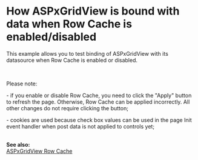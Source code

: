 # How ASPxGridView is bound with data when Row Cache is enabled/disabled


<p>This example allows you to test binding of ASPxGridView with its datasource when Row Cache is enabled or disabled.</p><br />
<p>Please note:</p><p>- if you enable or disable Row Cache, you need to click the "Apply" button to refresh the page. Otherwise, Row Cache can be applied incorrectly. All other changes do not require clicking the button;</p><p>- cookies are used because check box values can be used in the page Init event handler when post data is not applied to controls yet;</p><p><br />
<strong>See also:<br />
</strong><a href="https://www.devexpress.com/Support/Center/p/K18567">ASPxGridView Row Cache</a></p>

<br/>


